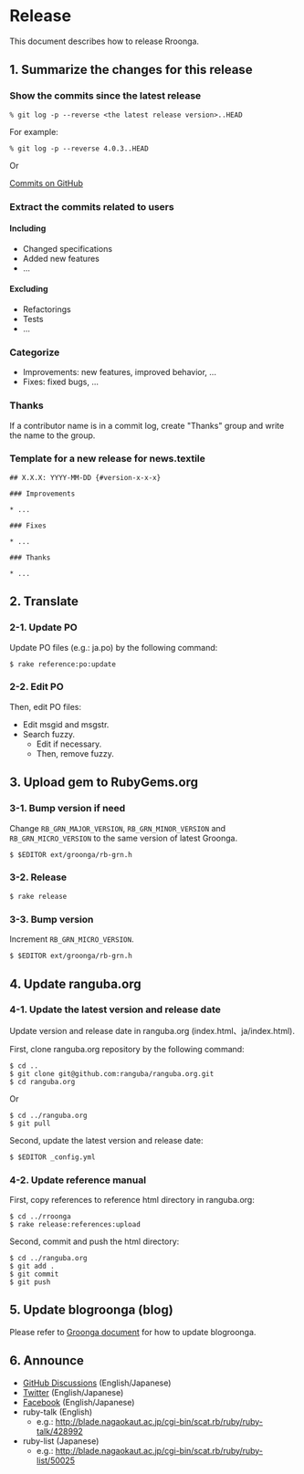 # Release

This document describes how to release Rroonga.

## 1. Summarize the changes for this release

### Show the commits since the latest release

    % git log -p --reverse <the latest release version>..HEAD

For example:

    % git log -p --reverse 4.0.3..HEAD

Or

[Commits on GitHub](https://github.com/ranguba/rroonga/commits/master)

### Extract the commits related to users

#### Including

* Changed specifications
* Added new features
* ...

#### Excluding

* Refactorings
* Tests
* ...

### Categorize

* Improvements: new features, improved behavior, ...
* Fixes: fixed bugs, ...

### Thanks

If a contributor name is in a commit log, create "Thanks" group and write the name to the group.

### Template for a new release for news.textile

    ## X.X.X: YYYY-MM-DD {#version-x-x-x}

    ### Improvements

    * ...

    ### Fixes

    * ...

    ### Thanks

    * ...

## 2. Translate

### 2-1. Update PO

Update PO files (e.g.: ja.po) by the following command:

    $ rake reference:po:update

### 2-2. Edit PO

Then, edit PO files:

* Edit msgid and msgstr.
* Search fuzzy.
  * Edit if necessary.
  * Then, remove fuzzy.

## 3. Upload gem to RubyGems.org

### 3-1. Bump version if need

Change `RB_GRN_MAJOR_VERSION`, `RB_GRN_MINOR_VERSION` and `RB_GRN_MICRO_VERSION`
to the same version of latest Groonga.

    $ $EDITOR ext/groonga/rb-grn.h

### 3-2. Release

    $ rake release

### 3-3. Bump version

Increment `RB_GRN_MICRO_VERSION`.

    $ $EDITOR ext/groonga/rb-grn.h

## 4. Update ranguba.org

### 4-1. Update the latest version and release date

Update version and release date in ranguba.org (index.html、ja/index.html).

First, clone ranguba.org repository by the following command:

    $ cd ..
    $ git clone git@github.com:ranguba/ranguba.org.git
    $ cd ranguba.org

Or

    $ cd ../ranguba.org
    $ git pull

Second, update the latest version and release date:

    $ $EDITOR _config.yml

### 4-2. Update reference manual

First, copy references to reference html directory in ranguba.org:

    $ cd ../rroonga
    $ rake release:references:upload

Second, commit and push the html directory:

    $ cd ../ranguba.org
    $ git add .
    $ git commit
    $ git push

## 5. Update blogroonga (blog)

Please refer to [Groonga document](https://groonga.org/ja/docs/contribution/development/release.html#blogroonga) 
for how to update blogroonga.

## 6. Announce

* [GitHub Discussions](https://github.com/ranguba/rroonga/discussions/categories/releases) (English/Japanese)
* [Twitter](https://twitter.com/groonga) (English/Japanese)
* [Facebook](https://ja-jp.facebook.com/groonga/) (English/Japanese)
* ruby-talk (English)
  * e.g.: http://blade.nagaokaut.ac.jp/cgi-bin/scat.rb/ruby/ruby-talk/428992
* ruby-list (Japanese)
  * e.g.: http://blade.nagaokaut.ac.jp/cgi-bin/scat.rb/ruby/ruby-list/50025
